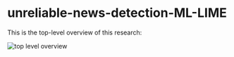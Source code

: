 # unreliable-news-detection-ML-LIME

This is the top-level overview of this research:


![top level overview](https://github.com/user-attachments/assets/ff5bfa96-351c-4d24-9f90-02f24efcadd1)
